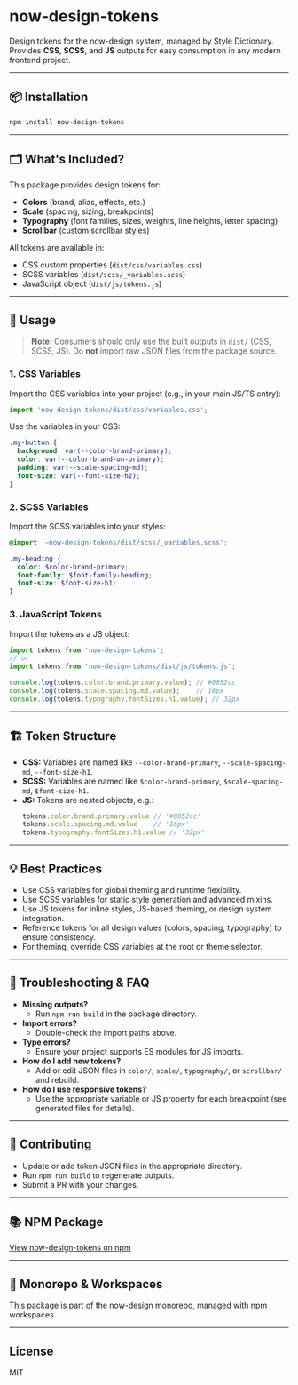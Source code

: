 # now-design-tokens

Design tokens for the now-design system, managed by Style Dictionary. Provides **CSS**, **SCSS**, and **JS** outputs for easy consumption in any modern frontend project.

---

## 📦 Installation

```sh
npm install now-design-tokens
```

---

## 🗂️ What's Included?

This package provides design tokens for:
- **Colors** (brand, alias, effects, etc.)
- **Scale** (spacing, sizing, breakpoints)
- **Typography** (font families, sizes, weights, line heights, letter spacing)
- **Scrollbar** (custom scrollbar styles)

All tokens are available in:
- CSS custom properties (`dist/css/variables.css`)
- SCSS variables (`dist/scss/_variables.scss`)
- JavaScript object (`dist/js/tokens.js`)

---

## 🚀 Usage

> **Note:** Consumers should only use the built outputs in `dist/` (CSS, SCSS, JS). Do **not** import raw JSON files from the package source.

### 1. CSS Variables
Import the CSS variables into your project (e.g., in your main JS/TS entry):
```js
import 'now-design-tokens/dist/css/variables.css';
```
Use the variables in your CSS:
```css
.my-button {
  background: var(--color-brand-primary);
  color: var(--color-brand-on-primary);
  padding: var(--scale-spacing-md);
  font-size: var(--font-size-h2);
}
```

### 2. SCSS Variables
Import the SCSS variables into your styles:
```scss
@import '~now-design-tokens/dist/scss/_variables.scss';

.my-heading {
  color: $color-brand-primary;
  font-family: $font-family-heading;
  font-size: $font-size-h1;
}
```

### 3. JavaScript Tokens
Import the tokens as a JS object:
```js
import tokens from 'now-design-tokens';
// or
import tokens from 'now-design-tokens/dist/js/tokens.js';

console.log(tokens.color.brand.primary.value); // #0052cc
console.log(tokens.scale.spacing.md.value);    // 16px
console.log(tokens.typography.fontSizes.h1.value); // 32px
```

---

## 🏗️ Token Structure

- **CSS:** Variables are named like `--color-brand-primary`, `--scale-spacing-md`, `--font-size-h1`.
- **SCSS:** Variables are named like `$color-brand-primary`, `$scale-spacing-md`, `$font-size-h1`.
- **JS:** Tokens are nested objects, e.g.:
  ```js
  tokens.color.brand.primary.value // '#0052cc'
  tokens.scale.spacing.md.value    // '16px'
  tokens.typography.fontSizes.h1.value // '32px'
  ```

---

## 💡 Best Practices
- Use CSS variables for global theming and runtime flexibility.
- Use SCSS variables for static style generation and advanced mixins.
- Use JS tokens for inline styles, JS-based theming, or design system integration.
- Reference tokens for all design values (colors, spacing, typography) to ensure consistency.
- For theming, override CSS variables at the root or theme selector.

---

## 📝 Troubleshooting & FAQ
- **Missing outputs?**
  - Run `npm run build` in the package directory.
- **Import errors?**
  - Double-check the import paths above.
- **Type errors?**
  - Ensure your project supports ES modules for JS imports.
- **How do I add new tokens?**
  - Add or edit JSON files in `color/`, `scale/`, `typography/`, or `scrollbar/` and rebuild.
- **How do I use responsive tokens?**
  - Use the appropriate variable or JS property for each breakpoint (see generated files for details).

---

## 🤝 Contributing
- Update or add token JSON files in the appropriate directory.
- Run `npm run build` to regenerate outputs.
- Submit a PR with your changes.

---

## 📚 NPM Package
[View now-design-tokens on npm](https://www.npmjs.com/package/now-design-tokens)

---

## 🏢 Monorepo & Workspaces
This package is part of the now-design monorepo, managed with npm workspaces.

---

## License
MIT 